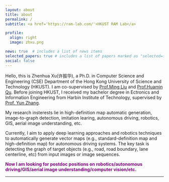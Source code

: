 ```yaml
---
layout: about
title: about
permalink: /
subtitle: <a href='https://ram-lab.com/'>HKUST RAM Lab</a>

profile:
  align: right
  image: zhxu.png

news: true  # includes a list of news items
selected_papers: true # includes a list of papers marked as "selected={true}"
social: false
---
```


Hello, this is Zhenhua Xu(许振华), a Ph.D. in Computer Science and Engineering (CSE) Department of the Hong Kong University of Science and Technology (HKUST). I am co-supervised by [Prof.Ming Liu](https://facultyprofiles.ust.hk/profiles.php?profile=ming-liu-eelium) and [Prof.Huamin Qu](http://huamin.org/). Before joining HKUST, I received my bachelor degree in Ectronics and Information Engineering from Harbin Institute of Technology, supervised by [Prof. Yun Zhang](https://www.researchgate.net/profile/Yun-Zhang-72).

My research insterests lie in high-definition map automatic generation, image-to-graph detection, imitation learing, autonomous driving, robotics, GIS, aerial image understanding, etc. 

Currently, I aim to apply deep learning approaches and robotics techniques to automatically generate vector maps (e.g., standard-definition map and high-definition map) for autonomous driving systems. The key task is detecting the graph of target objects (e.g., road, road boundary, lane centerline, etc) from input images or image sequences.


**<span style="color:purple"> Now I am looking for postdoc positions on robotics/autonomous driving/GIS/aerial image understanding/computer vision/etc. </span>**

<hr>